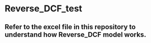 # Reverse_DCF_test

## Refer to the excel file in this repository to understand how Reverse_DCF model works.
